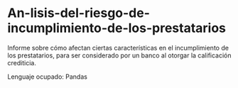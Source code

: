 # An-lisis-del-riesgo-de-incumplimiento-de-los-prestatarios
Informe sobre cómo afectan ciertas características en el incumplimiento de los prestatarios, para ser considerado por un banco al otorgar la calificación crediticia.

Lenguaje ocupado: Pandas
